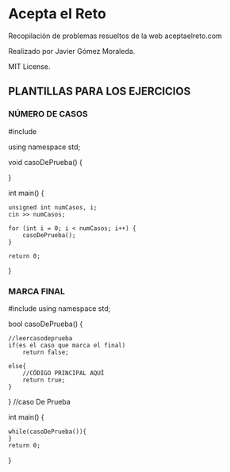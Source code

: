 # Acepta  el Reto
Recopilación de problemas resueltos de la web aceptaelreto.com

Realizado por Javier Gómez Moraleda.

MIT License.

## PLANTILLAS PARA LOS EJERCICIOS

### NÚMERO DE CASOS

#include <iostream>

using namespace std;

void casoDePrueba() {

}

int main() {

	unsigned int numCasos, i;
	cin >> numCasos;

	for (int i = 0; i < numCasos; i++) {
		casoDePrueba();
	}

	return 0;
}

### MARCA FINAL

#include <iostream> 
using namespace std;

bool casoDePrueba() {
	
	//leercasodeprueba
	if(es el caso que marca el final)
		return false;
	
	else{
		//CÓDIGO PRINCIPAL AQUÍ 
		return true;
	}
} //caso De Prueba 

int main() { 
	
	while(casoDePrueba()){
	}
	return 0;
}      
                               
                               
